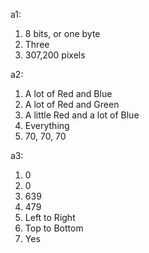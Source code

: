 a1:
1. 8 bits, or one byte
2. Three
3. 307,200 pixels

a2:
1. A lot of Red and Blue
2. A lot of Red and Green
3. A little Red and a lot of Blue
4. Everything
5. 70, 70, 70

a3:
1. 0
2. 0
3. 639
4. 479
5. Left to Right
6. Top to Bottom
7. Yes